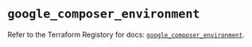 # `google_composer_environment`

Refer to the Terraform Registory for docs: [`google_composer_environment`](https://registry.terraform.io/providers/hashicorp/google/4.63.0/docs/resources/composer_environment).
